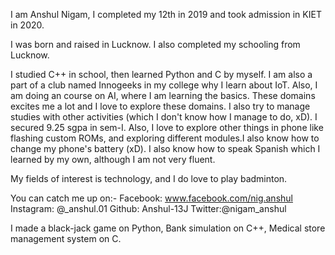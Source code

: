 I am Anshul Nigam, I completed my 12th in 2019 and took admission in KIET in 2020. 

I was born and raised in Lucknow. I also completed my schooling from Lucknow.

I studied C++ in school, then learned Python and C by myself. I am also a part of a club named Innogeeks in my college why I learn about IoT.
Also, I am doing an course on AI, where I am learning the basics. These domains excites me a lot and I love to explore these domains.
I also try to manage studies with other activities (which I don't know how I manage to do, xD). I secured 9.25 sgpa in sem-I.
Also, I love to explore other things in phone like flashing custom ROMs, and exploring different modules.I also know how to change my phone's battery (xD).
I also know how to speak Spanish which I learned by my own, although I am not very fluent.

My fields of interest is technology, and I do love to play badminton. 

You can catch me up on:-
 Facebook: www.facebook.com/nig.anshul
 Instagram: @_anshul.01
 Github: Anshul-13J
 Twitter:@nigam_anshul

I made a black-jack game on Python, Bank simulation on C++, Medical store management system on C.